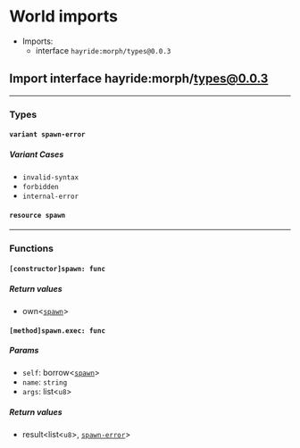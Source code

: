 # <a id="imports"></a>World imports


 - Imports:
    - interface `hayride:morph/types@0.0.3`

## <a id="hayride_morph_types_0_0_3"></a>Import interface hayride:morph/types@0.0.3


----

### Types

#### <a id="spawn_error"></a>`variant spawn-error`


##### Variant Cases

- <a id="spawn_error.invalid_syntax"></a>`invalid-syntax`
- <a id="spawn_error.forbidden"></a>`forbidden`
- <a id="spawn_error.internal_error"></a>`internal-error`
#### <a id="spawn"></a>`resource spawn`

----

### Functions

#### <a id="constructor_spawn"></a>`[constructor]spawn: func`


##### Return values

- <a id="constructor_spawn.0"></a> own<[`spawn`](#spawn)>

#### <a id="method_spawn_exec"></a>`[method]spawn.exec: func`


##### Params

- <a id="method_spawn_exec.self"></a>`self`: borrow<[`spawn`](#spawn)>
- <a id="method_spawn_exec.name"></a>`name`: `string`
- <a id="method_spawn_exec.args"></a>`args`: list<`u8`>

##### Return values

- <a id="method_spawn_exec.0"></a> result<list<`u8`>, [`spawn-error`](#spawn_error)>

